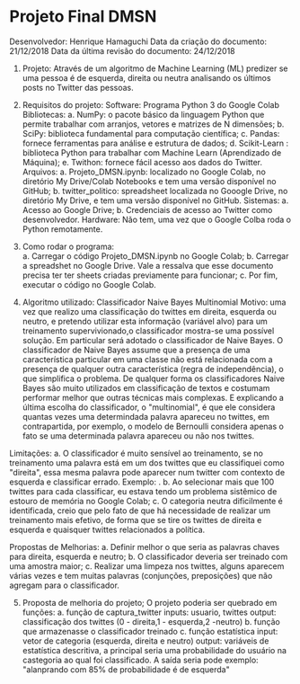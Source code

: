 # Projeto Final DMSN 

Desenvolvedor: Henrique Hamaguchi
Data da criação do documento: 21/12/2018
Data da última revisão do documento: 24/12/2018

1. Projeto: Através de um algoritmo de Machine Learning (ML) predizer se uma pessoa é de esquerda, direita ou neutra analisando os últimos posts no Twitter das pessoas.

2. Requisitos do projeto:
 Software: Programa Python 3 do Google Colab
 Bibliotecas:
    a. NumPy: o pacote básico da linguagem Python que permite trabalhar com arranjos, vetores e matrizes de N dimensões;
    b. SciPy: biblioteca fundamental para computação científica;
    c. Pandas: fornece ferramentas para análise e estrutura de dados;
    d. Scikit-Learn : biblioteca Python para trabalhar com Machine Learn (Aprendizado de Máquina);
    e. Twithon: fornece fácil acesso aos dados do Twitter.
 Arquivos:
    a. Projeto_DMSN.ipynb: localizado no Google Colab, no diretório My Drive/Colab Notebooks e tem uma versão disponível no GitHub;
    b. twitter_politico: spreadsheet localizada no Gooogle Drive, no diretório My Drive, e tem uma versão disponível no GitHub.
 Sistemas:
    a. Acesso ao Google Drive;
    b. Credenciais de acesso ao Twitter como desenvolvedor.
 Hardware: 
    Não tem, uma vez que o Google Colba roda o Python remotamente.

3. Como rodar o programa:   
 a. Carregar o código Projeto_DMSN.ipynb no Google Colab;
 b. Carregar a spreadshet no Google Drive. Vale a ressalva que esse documento precisa ter ter sheets criadas previamente para funcionar;
 c. Por fim, executar o código no Google Colab.
  
 4. Algoritmo utilizado: Classificador Naive Bayes Multinomial
 Motivo: uma vez que realizo uma classificação do twittes em direita, esquerda ou neutro, e pretendo utilizar esta informação (variável alvo) para um treinamento supervivionado,o classificador mostra-se uma possível solução. Em particular será adotado o classificador de Naive Bayes. O classificador de Naive Bayes assume que a presença de uma característica particular em uma classe não está relacionada com a presença de qualquer outra característica (regra de independência), o que simplifica o problema. De qualquer forma os classificadores Naive Bayes são muito utilizados em classificação de textos e costumam performar melhor que outras técnicas mais complexas. E explicando a última escolha do classificador, o "multinomial", é que ele considera quantas vezes uma determindada palavra apareceu no twittes, em contrapartida, por exemplo, o modelo de Bernoulli considera apenas o fato se uma determinada palavra apareceu ou não nos twittes.

 Limitações:
 a. O classificador é muito sensível ao treinamento, se no treinamento uma palavra está em um dos twittes que eu classifiquei como "direita", essa mesma palavra pode aparecer num twitter com contexto de esquerda e classificar errado. Exemplo:  . 
 b. Ao selecionar mais que 100 twittes para cada classificar, eu estava tendo um problema sistêmico de estouro de memória no Google Colab;
 c. O categoria neutra dificilmente é identificada, creio que pelo fato de que há necessidade de realizar um treinamento mais efetivo, de forma que se tire os twittes de direita e esquerda e quaisquer twittes relacionados a política.
 
 Propostas de Melhorias:
 a. Definir melhor o que seria as palavras chaves para direita, esquerda e neutro;
 b. O classificador deveria ser treinado com uma amostra maior;
 c. Realizar uma limpeza nos twittes, alguns aparecem várias vezes e tem muitas palavras (conjunções, preposições) que não agregam para o classificador.

 5. Proposta de melhoria do projeto;
 O projeto poderia ser quebrado em funções:
    a. função de captura_twitter
        inputs: usuario, twittes
        output: classificação dos twittes (0 - direita,1 - esquerda,2 -neutro)
    b. função que armazenasse o classificador treinado
    c. função estatística
        input: vetor de categoria (esquerda, direita e neutro)
        output: variáveis de estatística descritiva, a principal seria uma probabilidade do usuário na castegoria ao qual foi classificado. A saída seria pode exemplo: "alanprando com 85% de probabilidade é de esquerda"

